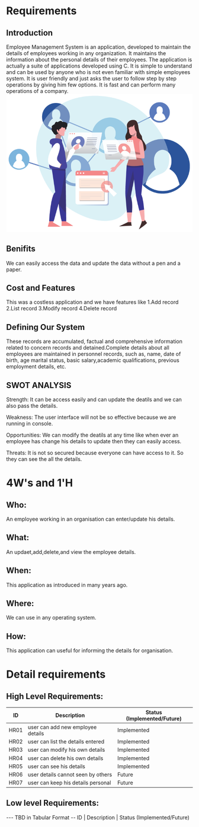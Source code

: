 # Requirements
## Introduction
Employee Management System is an application, developed to maintain the details of employees working in any  organization. It maintains the information about the personal details of their employees. The application is actually a suite of applications developed using C. It is simple to understand and can be used by anyone who is not even familiar with simple employees system. It is user friendly and just asks the user to follow step by step operations by giving him few options. It is fast and can perform many operations of a company.
![image](https://github.com/murali980/StepIn_Mini_Project/blob/master/1_Requirements/employee-management-system-hrmlabs.png)

## Benifits
We can easily access the data and update the data without a pen and a paper. 
## Cost and Features
This was a costless application and we have features like
1.Add record
2.List record
3.Modify record
4.Delete record
## Defining Our System
These records are accumulated, factual and comprehensive information related to concern records and detained.Complete details about all employees are maintained in personnel records, such as, name, date of birth, age marital status, basic salary,academic qualifications, previous employment details, etc.
## SWOT ANALYSIS
Strength:
It can be access easily and can update the deatils and we can also pass the details.

Weakness:
The user interface will not be so effective because we are running in console.

Opportunities:
We can modify the deatils at any time like when ever an employee has change his details to update then they can easily access.

Threats:
It is not so secured because everyone can have access to it. So they can see the all the details.

# 4W&#39;s and 1&#39;H

## Who:

An employee working in an organisation can enter/update his details.

## What:

An updaet,add,delete,and view the employee details.

## When:

This application as introduced in many years ago.

## Where:

We can use in any operating system.

## How:

This application can useful for informing the details for organisation.

# Detail requirements
## High Level Requirements:
 ID   |           Description             | Status (Implemented/Future)
 -----|-----------------------------------|----------------------------
 HR01 | user can add new employee details | Implemented
 HR02 | user can list the details entered | Implemented
 HR03 | user can modify his own details   | Implemented
 HR04 | user can delete his own details   | Implemented
 HR05 | user can see his details          | Implemented
 HR06 | user details cannot seen by others| Future
 HR07 | user can keep his details personal| Future
 
##  Low level Requirements:
--- TBD in Tabular Format 
-- ID | Description | Status (Implemented/Future)